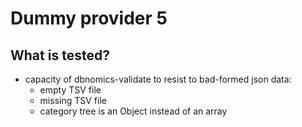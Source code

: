 # Dummy provider 5

## What is tested?

- capacity of dbnomics-validate to resist to bad-formed json data:
  - empty TSV file
  - missing TSV file
  - category tree is an Object instead of an array
